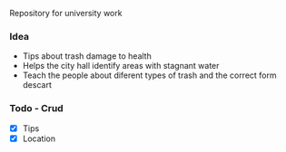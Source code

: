 Repository for university work

### Idea 
- Tips about trash damage to health
- Helps the city hall identify areas with stagnant water
- Teach the people about diferent types of trash and the correct form descart


### Todo - Crud
- [x] Tips
- [x] Location
